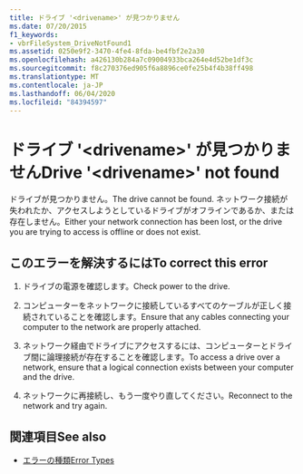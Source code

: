 ```yaml
---
title: ドライブ '<drivename>' が見つかりません
ms.date: 07/20/2015
f1_keywords:
- vbrFileSystem_DriveNotFound1
ms.assetid: 0250e9f2-3470-4fe4-8fda-be4fbf2e2a30
ms.openlocfilehash: a426130b284a7c09004933bca264e4d52be1df3c
ms.sourcegitcommit: f8c270376ed905f6a8896ce0fe25b4f4b38ff498
ms.translationtype: MT
ms.contentlocale: ja-JP
ms.lasthandoff: 06/04/2020
ms.locfileid: "84394597"
---
```

# <a name="drive-drivename-not-found"></a><span data-ttu-id="68909-102">ドライブ '\<drivename>' が見つかりません</span><span class="sxs-lookup"><span data-stu-id="68909-102">Drive '\<drivename>' not found</span></span>
<span data-ttu-id="68909-103">ドライブが見つかりません。</span><span class="sxs-lookup"><span data-stu-id="68909-103">The drive cannot be found.</span></span> <span data-ttu-id="68909-104">ネットワーク接続が失われたか、アクセスしようとしているドライブがオフラインであるか、または存在しません。</span><span class="sxs-lookup"><span data-stu-id="68909-104">Either your network connection has been lost, or the drive you are trying to access is offline or does not exist.</span></span>  
  
## <a name="to-correct-this-error"></a><span data-ttu-id="68909-105">このエラーを解決するには</span><span class="sxs-lookup"><span data-stu-id="68909-105">To correct this error</span></span>  
  
1. <span data-ttu-id="68909-106">ドライブの電源を確認します。</span><span class="sxs-lookup"><span data-stu-id="68909-106">Check power to the drive.</span></span>  
  
2. <span data-ttu-id="68909-107">コンピューターをネットワークに接続しているすべてのケーブルが正しく接続されていることを確認します。</span><span class="sxs-lookup"><span data-stu-id="68909-107">Ensure that any cables connecting your computer to the network are properly attached.</span></span>  
  
3. <span data-ttu-id="68909-108">ネットワーク経由でドライブにアクセスするには、コンピューターとドライブ間に論理接続が存在することを確認します。</span><span class="sxs-lookup"><span data-stu-id="68909-108">To access a drive over a network, ensure that a logical connection exists between your computer and the drive.</span></span>  
  
4. <span data-ttu-id="68909-109">ネットワークに再接続し、もう一度やり直してください。</span><span class="sxs-lookup"><span data-stu-id="68909-109">Reconnect to the network and try again.</span></span>  
  
## <a name="see-also"></a><span data-ttu-id="68909-110">関連項目</span><span class="sxs-lookup"><span data-stu-id="68909-110">See also</span></span>

- [<span data-ttu-id="68909-111">エラーの種類</span><span class="sxs-lookup"><span data-stu-id="68909-111">Error Types</span></span>](../programming-guide/language-features/error-types.md)
